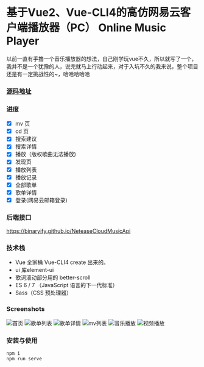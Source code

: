 # 基于Vue2、Vue-CLI4的高仿网易云客户端播放器（PC） Online Music Player

以前一直有手撸一个音乐播放器的想法，自己刚学玩vue不久，所以就写了一个，我并不是一个犹豫的人，说完就马上行动起来，对于入坑不久的我来说，整个项目还是有一定挑战性的~，哈哈哈哈哈

### [源码地址](https://github.com/yl196356303/vue_netease_music)

### 进度

- [x] mv 页
- [x] cd 页
- [x] 搜索建议
- [x] 搜索详情
- [x] 播放（版权歌曲无法播放)
- [x] 发现页
- [x] 播放列表
- [x] 播放记录
- [x] 全部歌单
- [x] 歌单详情
- [x] 登录(网易云邮箱登录)

### 后端接口

https://binaryify.github.io/NeteaseCloudMusicApi

### 技术栈

- Vue 全家桶 Vue-CLI4 create 出来的。
- ui 库element-ui
- 歌词滚动部分用的 better-scroll
- ES 6 / 7 （JavaScript 语言的下一代标准）
- Sass（CSS 预处理器）

### Screenshots

![首页](https://images.gitee.com/uploads/images/2020/0206/160318_0f4a96f5_5414518.png)
![歌单列表](https://images.gitee.com/uploads/images/2020/0206/160516_49bacb99_5414518.png)
![歌单详情](https://images.gitee.com/uploads/images/2020/0206/160733_83e4ac2d_5414518.png)
![mv列表](https://images.gitee.com/uploads/images/2020/0206/160552_50052c33_5414518.png)
![音乐播放](https://images.gitee.com/uploads/images/2020/0206/160916_c2f0979f_5414518.png)
![视频播放](https://images.gitee.com/uploads/images/2020/0206/161113_2293027b_5414518.png)

### 安装与使用

```
npm i
npm run serve
```
